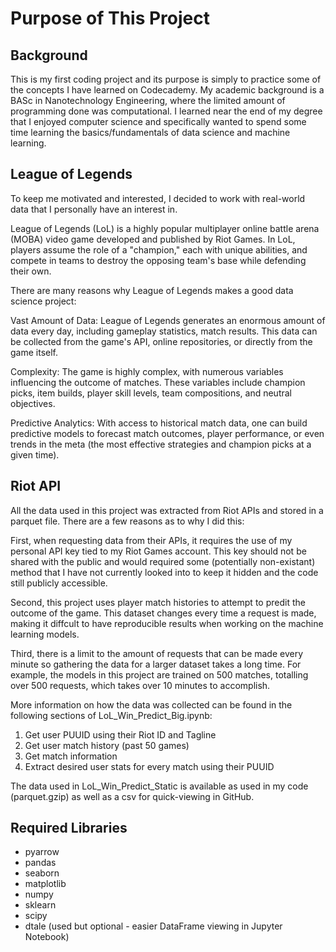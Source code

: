 # Purpose of This Project
## Background
This is my first coding project and its purpose is simply to practice some of the concepts I have learned on Codecademy. My academic background is a BASc in Nanotechnology Engineering, where the limited amount of programming done was computational. I learned near the end of my degree that I enjoyed computer science and specifically wanted to spend some time learning the basics/fundamentals of data science and machine learning.

## League of Legends
To keep me motivated and interested, I decided to work with real-world data that I personally have an interest in.

League of Legends (LoL) is a highly popular multiplayer online battle arena (MOBA) video game developed and published by Riot Games. In LoL, players assume the role of a "champion," each with unique abilities, and compete in teams to destroy the opposing team's base while defending their own.

There are many reasons why League of Legends makes a good data science project:

Vast Amount of Data: League of Legends generates an enormous amount of data every day, including gameplay statistics, match results. This data can be collected from the game's API, online repositories, or directly from the game itself.

Complexity: The game is highly complex, with numerous variables influencing the outcome of matches. These variables include champion picks, item builds, player skill levels, team compositions, and neutral objectives.

Predictive Analytics: With access to historical match data, one can build predictive models to forecast match outcomes, player performance, or even trends in the meta (the most effective strategies and champion picks at a given time).

## Riot API
All the data used in this project was extracted from Riot APIs and stored in a parquet file. There are a few reasons as to why I did this:

First, when requesting data from their APIs, it requires the use of my personal API key tied to my Riot Games account. This key should not be shared with the public and would required some (potentially non-existant) method that I have not currently looked into to keep it hidden and the code still publicly accessible.

Second, this project uses player match histories to attempt to predit the outcome of the game. This dataset changes every time a request is made, making it diffcult to have reproducible results when working on the machine learning models.

Third, there is a limit to the amount of requests that can be made every minute so gathering the data for a larger dataset takes a long time. For example, the models in this project are trained on 500 matches, totalling over 500 requests, which takes over 10 minutes to accomplish.

More information on how the data was collected can be found in the following sections of LoL_Win_Predict_Big.ipynb:
1. Get user PUUID using their Riot ID and Tagline
2. Get user match history (past 50 games)
3. Get match information
4. Extract desired user stats for every match using their PUUID

The data used in LoL_Win_Predict_Static is available as used in my code (parquet.gzip) as well as a csv for quick-viewing in GitHub.

## Required Libraries
- pyarrow
- pandas
- seaborn
- matplotlib
- numpy
- sklearn
- scipy
- dtale (used but optional - easier DataFrame viewing in Jupyter Notebook)
